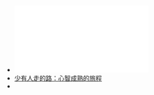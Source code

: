 - ![Shao You Ren Zou De Lu.pdf](../assets/shao_you_ren_zou_de_lu.pdf)
- [少有人走的路：心智成熟的旅程](../assets/shao_you_ren_zou_de_lu.pdf)
-